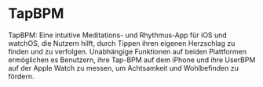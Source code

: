 # TapBPM
TapBPM: Eine intuitive Meditations- und Rhythmus-App für iOS und watchOS, die Nutzern hilft, durch Tippen ihren eigenen Herzschlag zu finden und zu verfolgen. Unabhängige Funktionen auf beiden Plattformen ermöglichen es Benutzern, ihre Tap-BPM auf dem iPhone und ihre UserBPM auf der Apple Watch zu messen, um Achtsamkeit und Wohlbefinden zu fördern.
